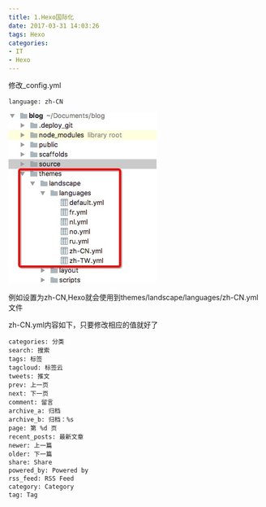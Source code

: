 ```yaml
---
title: 1.Hexo国际化
date: 2017-03-31 14:03:26
tags: Hexo
categories:
- IT
- Hexo
---
```


修改_config.yml
```
language: zh-CN
```

![](1-Hexo国际化/D959544E-A13D-4742-8955-A8F60344E043.png)

例如设置为zh-CN,Hexo就会使用到themes/landscape/languages/zh-CN.yml文件


zh-CN.yml内容如下，只要修改相应的值就好了
```
categories: 分类
search: 搜索
tags: 标签
tagcloud: 标签云
tweets: 推文
prev: 上一页
next: 下一页
comment: 留言
archive_a: 归档
archive_b: 归档：%s
page: 第 %d 页
recent_posts: 最新文章
newer: 上一篇
older: 下一篇
share: Share
powered_by: Powered by
rss_feed: RSS Feed
category: Category
tag: Tag
```

